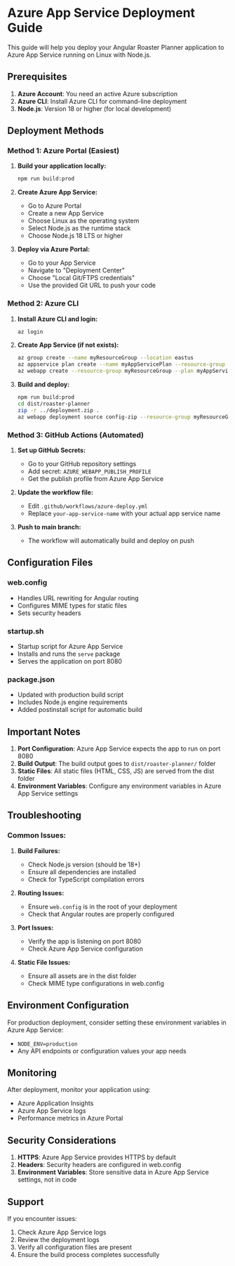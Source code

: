 # Azure App Service Deployment Guide

This guide will help you deploy your Angular Roaster Planner application to Azure App Service running on Linux with Node.js.

## Prerequisites

1. **Azure Account**: You need an active Azure subscription
2. **Azure CLI**: Install Azure CLI for command-line deployment
3. **Node.js**: Version 18 or higher (for local development)

## Deployment Methods

### Method 1: Azure Portal (Easiest)

1. **Build your application locally:**
   ```bash
   npm run build:prod
   ```

2. **Create Azure App Service:**
   - Go to Azure Portal
   - Create a new App Service
   - Choose Linux as the operating system
   - Select Node.js as the runtime stack
   - Choose Node.js 18 LTS or higher

3. **Deploy via Azure Portal:**
   - Go to your App Service
   - Navigate to "Deployment Center"
   - Choose "Local Git/FTPS credentials"
   - Use the provided Git URL to push your code

### Method 2: Azure CLI

1. **Install Azure CLI and login:**
   ```bash
   az login
   ```

2. **Create App Service (if not exists):**
   ```bash
   az group create --name myResourceGroup --location eastus
   az appservice plan create --name myAppServicePlan --resource-group myResourceGroup --sku B1 --is-linux
   az webapp create --resource-group myResourceGroup --plan myAppServicePlan --name myRoasterPlanner --runtime "NODE|18-lts"
   ```

3. **Build and deploy:**
   ```bash
   npm run build:prod
   cd dist/roaster-planner
   zip -r ../deployment.zip .
   az webapp deployment source config-zip --resource-group myResourceGroup --name myRoasterPlanner --src ../deployment.zip
   ```

### Method 3: GitHub Actions (Automated)

1. **Set up GitHub Secrets:**
   - Go to your GitHub repository settings
   - Add secret: `AZURE_WEBAPP_PUBLISH_PROFILE`
   - Get the publish profile from Azure App Service

2. **Update the workflow file:**
   - Edit `.github/workflows/azure-deploy.yml`
   - Replace `your-app-service-name` with your actual app service name

3. **Push to main branch:**
   - The workflow will automatically build and deploy on push

## Configuration Files

### web.config
- Handles URL rewriting for Angular routing
- Configures MIME types for static files
- Sets security headers

### startup.sh
- Startup script for Azure App Service
- Installs and runs the `serve` package
- Serves the application on port 8080

### package.json
- Updated with production build script
- Includes Node.js engine requirements
- Added postinstall script for automatic build

## Important Notes

1. **Port Configuration**: Azure App Service expects the app to run on port 8080
2. **Build Output**: The build output goes to `dist/roaster-planner/` folder
3. **Static Files**: All static files (HTML, CSS, JS) are served from the dist folder
4. **Environment Variables**: Configure any environment variables in Azure App Service settings

## Troubleshooting

### Common Issues:

1. **Build Failures:**
   - Check Node.js version (should be 18+)
   - Ensure all dependencies are installed
   - Check for TypeScript compilation errors

2. **Routing Issues:**
   - Ensure `web.config` is in the root of your deployment
   - Check that Angular routes are properly configured

3. **Port Issues:**
   - Verify the app is listening on port 8080
   - Check Azure App Service configuration

4. **Static File Issues:**
   - Ensure all assets are in the dist folder
   - Check MIME type configurations in web.config

## Environment Configuration

For production deployment, consider setting these environment variables in Azure App Service:

- `NODE_ENV=production`
- Any API endpoints or configuration values your app needs

## Monitoring

After deployment, monitor your application using:
- Azure Application Insights
- Azure App Service logs
- Performance metrics in Azure Portal

## Security Considerations

1. **HTTPS**: Azure App Service provides HTTPS by default
2. **Headers**: Security headers are configured in web.config
3. **Environment Variables**: Store sensitive data in Azure App Service settings, not in code

## Support

If you encounter issues:
1. Check Azure App Service logs
2. Review the deployment logs
3. Verify all configuration files are present
4. Ensure the build process completes successfully 